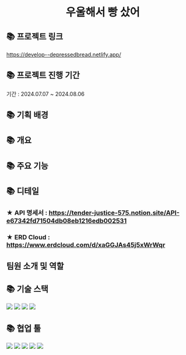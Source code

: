 <div align="center">
  <h1 style="display: inline-block; margin: 0 50px;">우울해서 빵 샀어</h1>
</div>

## 📚 프로젝트 링크 
<https://develop--depressedbread.netlify.app/>


## 📚 프로젝트 진행 기간 
기간 : 2024.07.07 ~ 2024.08.06


## 📚 기획 배경 


## 📚 개요 


## 📚 주요 기능


## 📚 디테일
### ★ API 명세서 : <https://tender-justice-575.notion.site/API-e67342fd71504db08eb1216edb002531>

### ★ ERD Cloud : <https://www.erdcloud.com/d/xaGGJAs45j5xWrWqr>


## 팀원 소개 및 역할



## 📚 기술 스택
<div align=left> 
 <img src="https://img.shields.io/badge/java-007396?style=for-the-badge&logo=java&logoColor=white">
 <img src="https://img.shields.io/badge/springboot-6DB33F?style=for-the-badge&logo=springboot&logoColor=white">
 <img src="https://img.shields.io/badge/Spring Security-6DB33F?style=for-the-badge&logo=Spring Security&logoColor=white">
 <img src="https://img.shields.io/badge/mysql-4479A1?style=for-the-badge&logo=mysql&logoColor=white">
</div>

## 📚 협업 툴
<div align=left> 
 <img src="https://img.shields.io/badge/github-181717?style=for-the-badge&logo=github&logoColor=white">
 <img src="https://img.shields.io/badge/git-F05032?style=for-the-badge&logo=git&logoColor=white">
 <img src="https://img.shields.io/badge/Notion-F3F3F3?style=for-the-badge&logo=Notion&logoColor=black">
 <img src="https://img.shields.io/badge/Figma-F24E1E?style=for-the-badge&logo=Figma&logoColor=white">
 <img src="https://img.shields.io/badge/Discord-5865F2?style=for-the-badge&logo=Discord&logoColor=white">
</div>


